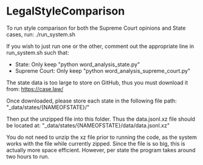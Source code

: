 # LegalStyleComparison

To run style comparison for both the Supreme Court opinions and State cases, run:
  ./run_system.sh

If you wish to just run one or the other, comment out the appropriate line in run_system.sh such that:
  - State: Only keep "python word_analysis_state.py"
  - Supreme Court: Only keep "python word_analysis_supreme_court.py"

The state data is too large to store on GitHub, thus you must download it from:
  https://case.law/

Once downloaded, please store each state in the following file path:
  "\_data/states/{NAMEOFSTATE}/"

Then put the unzipped file into this folder. Thus the data.jsonl.xz file should be located at:
  "\_data/states/{NAMEOFSTATE}/data/data.jsonl.xz"

You do not need to unzip the xz file prior to running the code, as the system works with the file while currently zipped. Since the file is so big, this is actually more space efficient. However, per state the program takes around two hours to run.

